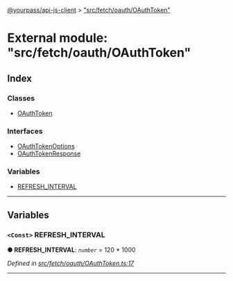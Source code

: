 [@yourpass/api-js-client](../README.md) > ["src/fetch/oauth/OAuthToken"](../modules/_src_fetch_oauth_oauthtoken_.md)

# External module: "src/fetch/oauth/OAuthToken"

## Index

### Classes

* [OAuthToken](../classes/_src_fetch_oauth_oauthtoken_.oauthtoken.md)

### Interfaces

* [OAuthTokenOptions](../interfaces/_src_fetch_oauth_oauthtoken_.oauthtokenoptions.md)
* [OAuthTokenResponse](../interfaces/_src_fetch_oauth_oauthtoken_.oauthtokenresponse.md)

### Variables

* [REFRESH_INTERVAL](_src_fetch_oauth_oauthtoken_.md#refresh_interval)

---

## Variables

<a id="refresh_interval"></a>

### `<Const>` REFRESH_INTERVAL

**● REFRESH_INTERVAL**: *`number`* =  120 * 1000

*Defined in [src/fetch/oauth/OAuthToken.ts:17](https://github.com/yourpass/yourpass-api-js-client/blob/598a0e7/src/fetch/oauth/OAuthToken.ts#L17)*

___

